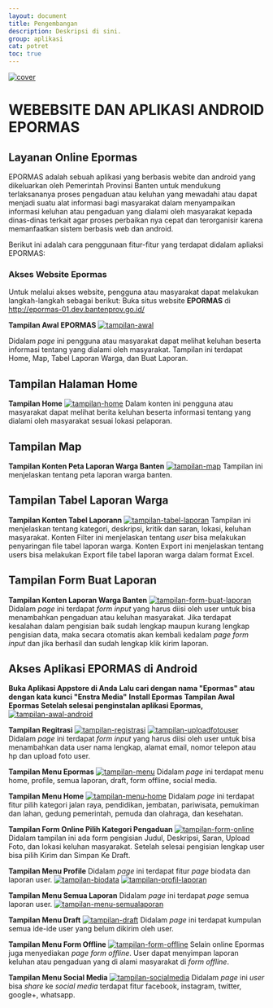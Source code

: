 ```yaml
---
layout: document
title: Pengembangan
description: Deskripsi di sini.
group: aplikasi
cat: potret
toc: true
---
```


[![cover](/document/aplikasi/potret/images/pengembangan/pengembangan-epormas.png)](/document/aplikasi/potret/images/pengembangan/pengembangan-epormas.png)

# WEBEBSITE DAN APLIKASI ANDROID EPORMAS

## Layanan Online Epormas

EPORMAS adalah sebuah aplikasi yang berbasis webite dan android yang dikeluarkan oleh Pemerintah Provinsi Banten untuk mendukung terlaksananya proses pengaduan atau keluhan yang mewadahi atau dapat menjadi suatu alat informasi bagi masyarakat dalam menyampaikan informasi keluhan atau pengaduan yang dialami oleh masyarakat kepada dinas-dinas terkait agar proses perbaikan nya cepat dan terorganisir karena memanfaatkan sistem berbasis web dan android.

Berikut ini adalah cara penggunaan fitur-fitur yang terdapat didalam apliaksi EPORMAS:

### Akses Website Epormas

Untuk melalui akses website, pengguna atau masyarakat dapat melakukan langkah-langkah sebagai berikut:
Buka situs website **EPORMAS** di http://epormas-01.dev.bantenprov.go.id/

**Tampilan Awal EPORMAS**
[![tampilan-awal](/document/aplikasi/potret/images/pengembangan/tampilan-awal.png)](/document/aplikasi/potret/images/pengembangan/tampilan-awal.png)

Didalam *page* ini pengguna atau masyarakat dapat melihat keluhan beserta informasi tentang yang dialami oleh masyarakat. Tampilan ini terdapat Home, Map, Tabel Laporan Warga, dan Buat Laporan.

## Tampilan Halaman Home

**Tampilan Home**
[![tampilan-home](/document/aplikasi/potret/images/pengembangan/tampilan-home.png)](/document/aplikasi/potret/images/pengembangan/tampilan-home.png)
Dalam konten ini pengguna atau masyarakat dapat melihat berita keluhan beserta informasi tentang yang dialami oleh masyarakat sesuai lokasi pelaporan.

## Tampilan Map

**Tampilan Konten Peta Laporan Warga Banten**
[![tampilan-map](/document/aplikasi/potret/images/pengembangan/tampilan-map.png)](/document/aplikasi/potret/images/pengembangan/tampilan-map.png)
Tampilan ini menjelaskan tentang peta laporan warga banten.

## Tampilan Tabel Laporan Warga

**Tampilan Konten Tabel Laporann**
[![tampilan-tabel-laporan](/document/aplikasi/potret/images/pengembangan/tampilan-tabel-laporan.png)](/document/aplikasi/potret/images/pengembangan/tampilan-tabel-laporan.png)
Tampilan ini menjelaskan tentang kategori, deskripsi, kritik dan saran, lokasi, keluhan masyarakat. Konten Filter ini menjelaskan tentang *user* bisa melakukan penyaringan file tabel laporan warga. Konten Export ini menjelaskan tentang users bisa melakukan Export file tabel laporan warga dalam format Excel.

## Tampilan Form Buat Laporan

**Tampilan Konten Laporan Warga Banten**
[![tampilan-form-buat-laporan](/document/aplikasi/potret/images/pengembangan/tampilan-form-buat-laporan.png)](/document/aplikasi/potret/images/pengembangan/tampilan-form-buat-laporan.png)
Didalam *page* ini terdapat *form input* yang harus diisi oleh user untuk bisa menambahkan  pengaduan atau keluhan masyarakat. Jika terdapat kesalahan dalam pengisian baik sudah lengkap maupun kurang lengkap pengisian data, maka secara otomatis akan kembali kedalam *page form input* dan jika berhasil dan sudah lengkap klik kirim laporan.

## Akses Aplikasi EPORMAS di Android

**Buka Aplikasi Appstore di Anda**
**Lalu cari dengan nama "Epormas" atau dengan kata kunci "Enstra Media"**
**Install Epormas**
**Tampilan Awal Epormas Setelah selesai penginstalan aplikasi Epormas,**
[![tampilan-awal-android](/document/aplikasi/potret/images/pengembangan/tampilan-awal-android.png)](/document/aplikasi/potret/images/pengembangan/tampilan-awal-android.png)

**Tampilan Regitrasi**
[![tampilan-registrasi](/document/aplikasi/potret/images/pengembangan/tampilan-registrasi.png)](/document/aplikasi/potret/images/pengembangan/tampilan-registrasi.png)
[![tampilan-uploadfotouser](/document/aplikasi/potret/images/pengembangan/tampilan-uploadfotouser.png)](/document/aplikasi/potret/images/pengembangan/tampilan-uploadfotouser.png)
Didalam *page* ini terdapat *form input* yang harus diisi oleh user untuk bisa menambahkan data user nama lengkap, alamat email, nomor telepon atau hp dan upload foto user.

**Tampilan Menu Epormas**
[![tampilan-menu](/document/aplikasi/potret/images/pengembangan/tampilan-menu.png)](/document/aplikasi/potret/images/pengembangan/tampilan-menu.png)
Didalam *page* ini terdapat menu home, profile, semua laporan, draft, form offline, social media. 

**Tampilan Menu Home**
[![tampilan-menu-home](/document/aplikasi/potret/images/pengembangan/tampilan-menu-home.png)](/document/aplikasi/potret/images/pengembangan/tampilan-menu-home.png)
Didalam *page* ini terdapat fitur pilih kategori jalan raya, pendidikan, jembatan, pariwisata, pemukiman dan lahan, gedung pemerintah, pemuda dan olahraga, dan kesehatan.

**Tampilan Form Online Pilih Kategori Pengaduan**
[![tampilan-form-online](/document/aplikasi/potret/images/pengembangan/tampilan-form-online.png)](/document/aplikasi/potret/images/pengembangan/tampilan-form-online.png)
Didalam tampilan ini ada form pengisian Judul, Deskripsi, Saran, Upload Foto, dan lokasi keluhan masyarakat. Setelah selesai pengisian lengkap user bisa pilih Kirim dan Simpan Ke Draft.

**Tampilan Menu Profile**
Didalam *page* ini terdapat fitur *page* biodata dan laporan user.
[![tampilan-biodata](/document/aplikasi/potret/images/pengembangan/tampilan-biodata.png)](/document/aplikasi/potret/images/pengembangan/tampilan-biodata.png)
[![tampilan-profil-laporan](/document/aplikasi/potret/images/pengembangan/tampilan-profil-laporan.png)](/document/aplikasi/potret/images/pengembangan/tampilan-profil-laporan.png)

**Tampilan Menu Semua Laporan**
Didalam *page* ini terdapat *page* semua laporan user.
[![tampilan-menu-semualaporan](/document/aplikasi/potret/images/pengembangan/tampilan-menu-semualaporan.png)](/document/aplikasi/potret/images/pengembangan/tampilan-menu-semualaporan.png)

**Tampilan Menu Draft**
[![tampilan-draft](/document/aplikasi/potret/images/pengembangan/tampilan-draft.png)](/document/aplikasi/potret/images/pengembangan/tampilan-draft.png)
Didalam *page* ini terdapat kumpulan semua ide-ide user yang belum dikirim oleh user.

**Tampilan Menu Form Offline**
[![tampilan-form-offline](/document/aplikasi/potret/images/pengembangan/tampilan-form-offline.png)](/document/aplikasi/potret/images/pengembangan/tampilan-form-offline.png)
Selain online Epormas juga menyediakan *page form offline*. User dapat menyimpan laporan keluhan atau pengaduan yang di alami masyarakat di *form offline*.

**Tampilan Menu Social Media**
[![tampilan-socialmedia](/document/aplikasi/potret/images/pengembangan/tampilan-socialmedia.png)](/document/aplikasi/potret/images/pengembangan/tampilan-socialmedia.png)
Didalam *page* ini *user* bisa *share* ke *social media* terdapat fitur facebook, instagram, twitter, google+, whatsapp.